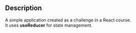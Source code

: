## Description

A simple application created as a challenge in a React course.  
It uses **useReducer** for state management.
